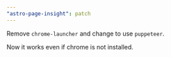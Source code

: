 ```yaml
---
"astro-page-insight": patch
---
```


Remove `chrome-launcher` and change to use `puppeteer`.

Now it works even if chrome is not installed.
